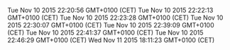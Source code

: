 Tue Nov 10 2015 22:20:56 GMT+0100 (CET)
Tue Nov 10 2015 22:22:13 GMT+0100 (CET)
Tue Nov 10 2015 22:23:28 GMT+0100 (CET)
Tue Nov 10 2015 22:30:07 GMT+0100 (CET)
Tue Nov 10 2015 22:39:09 GMT+0100 (CET)
Tue Nov 10 2015 22:41:37 GMT+0100 (CET)
Tue Nov 10 2015 22:46:29 GMT+0100 (CET)
Wed Nov 11 2015 18:11:23 GMT+0100 (CET)